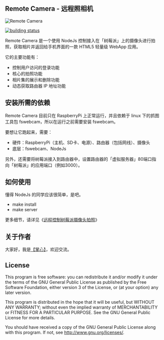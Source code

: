 Remote Camera - 远程照相机
-------

![Remote Camera](https://github-camo.global.ssl.fastly.net/db63595399981f41e06d4711dcc1b18e3313328f/687474703a2f2f7777772e7a68616e78696e2e696e666f2f7374617469632f706963747572652f323031343031323730332e6a7067)

[![building status](https://secure.travis-ci.org/pizn/Remote-Camera.png?branch=master)](https://travis-ci.org/pizn/Remote-Camera)

Remote Camera 是一个使用 NodeJs 控制接入在「树莓派」上的摄像头进行拍照，获取相片并返回给手机界面的一款 HTML5 轻量级 WebApp 应用。

它的主要功能有：

- 控制用户访问的登录功能
- 核心的拍照功能
- 相片集的展示和删除功能
- 动态获取路由器 IP 地址功能

安装所需的依赖
-------

Remote Camera 目前只在 RaspberryPi 上正常运行，并且依赖于 linux 下的抓图工具包 fswebcam，所以在运行之前需要安装 fswebcam。

要想让它跑起来，需要：

- 硬件：RaspberryPi（主机、SD卡、电源）、路由器（包括网线）、摄像头
- 底层：fswebcam、NodeJs

另外，还需要将树莓派接入到路由器中，设置路由器的「虚拟服务器」80端口指向「树莓派」的应用端口（例如3000）。

如何使用
-------

懂得 NodeJs 的同学应该很简单，是吧。

- make install
- make server

更多细节，请详见《<a href="http://www.zhanxin.info/raspberrypi/2014-01-26-raspberrypi-use-nodejs-to-remote-camera.html">远程控制树莓派摄像头拍照</a>》

关于作者
-------

大家好，我是[【掌心】](http://www.zhanxin.info)，欢迎交流。

License
-------

This program is free software: you can redistribute it and/or modify
it under the terms of the GNU General Public License as published by
the Free Software Foundation, either version 3 of the License, or
(at your option) any later version.

This program is distributed in the hope that it will be useful,
but WITHOUT ANY WARRANTY; without even the implied warranty of
MERCHANTABILITY or FITNESS FOR A PARTICULAR PURPOSE.  See the
GNU General Public License for more details.

You should have received a copy of the GNU General Public License
along with this program.  If not, see <http://www.gnu.org/licenses/>.
